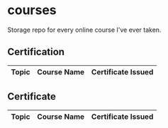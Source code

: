 # courses
Storage repo for every online course I've ever taken.

## Certification
|Topic|Course Name | Certificate Issued |
|-|-|-|


## Certificate
|Topic|Course Name | Certificate Issued |
|-|-|-|
